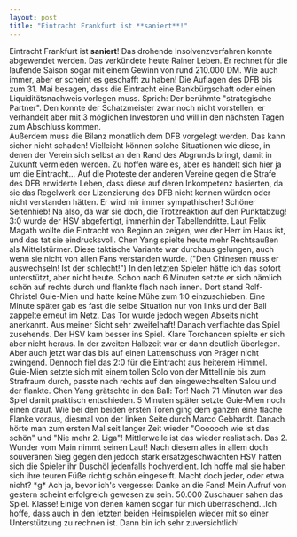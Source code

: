 ```yaml
---
layout: post
title: "Eintracht Frankfurt ist **saniert**!"
---
```


Eintracht Frankfurt ist **saniert**!  Das drohende Insolvenzverfahren konnte abgewendet werden. Das verkündete heute Rainer Leben. Er rechnet für die laufende Saison sogar mit einem Gewinn von rund 210.000 DM. Wie auch immer, aber er scheint es geschafft zu haben! Die Auflagen des DFB bis zum 31. Mai besagen, dass die Eintracht eine Bankbürgschaft oder einen Liquiditätsnachweis vorlegen muss. Sprich: Der berühmte "strategische Partner". Den konnte der Schatzmeister zwar noch nicht vorstellen, er verhandelt aber mit 3 möglichen Investoren und will in den nächsten Tagen zum Abschluss kommen.  
Außerdem muss die Bilanz monatlich dem DFB vorgelegt werden. Das kann sicher nicht schaden! Vielleicht können solche Situationen wie diese, in denen der Verein sich selbst an den Rand des Abgrunds bringt, damit in Zukunft vermieden werden. Zu hoffen wäre es, aber es handelt sich hier ja um die Eintracht... Auf die Proteste der anderen Vereine gegen die Strafe des DFB erwiderte Leben, dass diese auf deren Inkompetenz basierten, da sie das Regelwerk der Lizenzierung des DFB nicht kennen würden oder nicht verstanden hätten. Er wird mir immer sympathischer! Schöner Seitenhieb! Na also, da war sie doch, die Trotzreaktion auf den Punktabzug! 3:0 wurde der HSV abgefertigt, immerhin der Tabellendritte. Laut Felix Magath wollte die Eintracht von Beginn an zeigen, wer der Herr im Haus ist, und das tat sie eindrucksvoll. Chen Yang spielte heute mehr Rechtsaußen als Mittelstürmer. Diese taktische Variante war durchaus gelungen, auch wenn sie nicht von allen Fans verstanden wurde. ("Den Chinesen muss er auswechseln! Ist der schlecht!") In den letzten Spielen hätte ich das sofort unterstützt, aber nicht heute. Schon nach 6 Minuten setzte er sich nämlich schön auf rechts durch und flankte flach nach innen. Dort stand Rolf-Christel Guie-Mien und hatte keine Mühe zum 1:0 einzuschieben. Eine Minute später gab es fast die selbe Situation nur von links und der Ball zappelte erneut im Netz. Das Tor wurde jedoch wegen Abseits nicht anerkannt. Aus meiner Sicht sehr zweifelhaft! Danach verflachte das Spiel zusehends. Der HSV kam besser ins Spiel. Klare Torchancen spielte er sich aber nicht heraus. In der zweiten Halbzeit war er dann deutlich überlegen. Aber auch jetzt war das bis auf einen Lattenschuss von Präger nicht zwingend. Dennoch fiel das 2:0 für die Eintracht aus heiterem Himmel. Guie-Mien setzte sich mit einem tollen Solo von der Mittellinie bis zum Strafraum durch, passte nach rechts auf den eingewechselten Salou und der flankte. Chen Yang grätschte in den Ball: Tor! Nach 71 Minuten war das Spiel damit praktisch entschieden. 5 Minuten später setzte Guie-Mien noch einen drauf. Wie bei den beiden ersten Toren ging dem ganzen eine flache Flanke voraus, diesmal von der linken Seite durch Marco Gebhardt. Danach hörte man zum ersten Mal seit langer Zeit wieder "Ooooooh wie ist das schön" und "Nie mehr 2. Liga"! Mittlerweile ist das wieder realistisch. Das 2. Wunder vom Main nimmt seinen Lauf! Nach diesem alles in allem doch souveränen Sieg gegen den jedoch stark ersatzgeschwächten HSV hatten sich die Spieler ihr Duschöl jedenfalls hochverdient. Ich hoffe mal sie haben sich ihre teuren Füße richtig schön eingeseift. Macht doch jeder, oder etwa nicht? \*g\* Ach ja, bevor ich's vergesse: Danke an die Fans! Mein Aufruf von gestern scheint erfolgreich gewesen zu sein. 50.000 Zuschauer sahen das Spiel. Klasse! Einige von denen kamen sogar für mich überraschend...Ich hoffe, dass auch in den letzten beiden Heimspielen wieder mit so einer Unterstützung zu rechnen ist. Dann bin ich sehr zuversichtlich!

